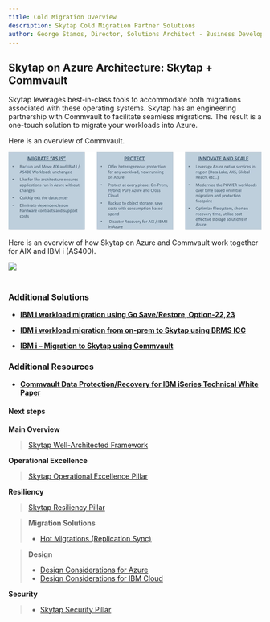 ```yaml
---
title: Cold Migration Overview
description: Skytap Cold Migration Partner Solutions
author: George Stamos, Director, Solutions Architect - Business Development
---
```


## Skytap on Azure Architecture: Skytap + Commvault

Skytap leverages best-in-class tools to accommodate both migrations
associated with these operating systems. Skytap has an engineering
partnership with Commvault to facilitate seamless migrations. The result
is a one-touch solution to migrate your workloads into Azure.

Here is an overview of Commvault.

<img src="https://raw.githubusercontent.com/skytap/well-architected-framework/master/resiliency/migrationmedia/media/image7.png">

Here is an overview of how Skytap on Azure and Commvault work together
for AIX and IBM i (AS400).

<img src="https://raw.githubusercontent.com/skytap/well-architected-framework/master/resiliency/migrationmedia/media/image8.png">

<BR>
<BR>


### Additional Solutions

- **[IBM i workload migration using Go Save/Restore, Option-22,23](GoSave/ibmimigrationwithgosave.md)**

- **[IBM i workload migration from on-prem to Skytap using BRMS ICC](BRMS/ibmiworkloadmigration.md)**

- **[IBM i – Migration to Skytap using Commvault](https://raw.githubusercontent.com/skytap/well-architected-framework/master/resiliency/protectionmedia/IBM_i_Migration_to_Skytap_using_Commvault.pdf)**

<!-- - **[Commvault + Skytap - IBM i Full Backup and Restore Runbook - Version 1.2](SkytapCommvaultRunbook.md)** -->

### Additional Resources

- **[Commvault Data Protection/Recovery for IBM iSeries Technical White Paper](https://raw.githubusercontent.com/skytap/well-architected-framework/master/resiliency/protectionmedia/commvault-iseries-protection-technical-whitepaper.pdf)**

#### Next steps

**Main Overview**
> [Skytap Well-Architected Framework](../../README.md)

**Operational Excellence**
>[Skytap Operational Excellence Pillar](../../operations/README.md)

**Resiliency**
> [Skytap Resiliency Pillar](../README.md)

>**Migration Solutions**
>* [Hot Migrations (Replication Sync)](HotMigrationOverview.md)

>**Design**
>* [Design Considerations for Azure](../designconsiderationsazure.md)
>* [Design Considerations for IBM Cloud](../designconsiderationsibm.md)

**Security**
> * [Skytap Security Pillar](../../security/README.md)
